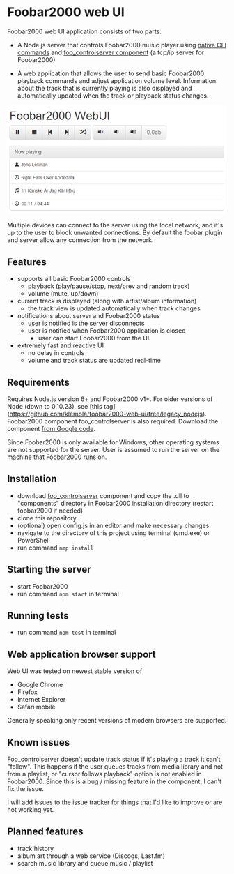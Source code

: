 # Foobar2000 web UI

Foobar2000 web UI application consists of two parts:

- A Node.js server that controls Foobar2000 music player using [native CLI commands](http://wiki.hydrogenaudio.org/index.php?title=Foobar2000:Commandline_Guide) and [foo_controlserver component](https://code.google.com/p/foo-controlserver/) (a tcp/ip server for Foobar2000)

- A web application that allows the user to send basic Foobar2000 playback commands and adjust application volume level. Information about the track that is currently playing is also displayed and automatically updated when the track or playback status changes.

![ScreenShot](/doc/screenshot.png)

Multiple devices can connect to the server using the local network, and it's up to the user to block unwanted connections. By default the foobar plugin and server allow any connection from the network.


## Features

- supports all basic Foobar2000 controls
    - playback (play/pause/stop, next/prev and random track)
    - volume (mute, up/down)
- current track is displayed (along with artist/album information)
    - the track view is updated automatically when track changes
- notifications about server and Foobar2000 status
    - user is notified is the server disconnects
    - user is notified when Foobar2000 application is closed
        - user can start Foobar2000 from the UI
- extremely fast and reactive UI
    - no delay in controls
    - volume and track status are updated real-time

## Requirements

Requires Node.js version 6+ and Foobar2000 v1+. For older versions of Node (down to 0.10.23), see [this tag] (https://github.com/klemola/foobar2000-web-ui/tree/legacy_nodejs).
Foobar2000 component foo_controlserver is also required. Download the component [from Google code](https://code.google.com/p/foo-controlserver/downloads/list).

Since Foobar2000 is only available for Windows, other operating systems are not supported for the server. User is assumed to run the server on the machine that Foobar2000 runs on.

## Installation

- download [foo_controlserver](https://code.google.com/p/foo-controlserver/downloads/list) component and copy the .dll to "components" directory in Foobar2000 installation directory (restart foobar2000 if needed)
- clone this repository
- (optional) open config.js in an editor and make necessary changes
- navigate to the directory of this project using terminal (cmd.exe) or PowerShell
- run command `nmp install`

## Starting the server

- start Foobar2000
- run command `npm start` in terminal

## Running tests

- run command `npm test` in terminal

## Web application browser support

Web UI was tested on newest stable version of
- Google Chrome
- Firefox
- Internet Explorer
- Safari mobile

Generally speaking only recent versions of modern browsers are supported.

## Known issues

Foo_controlserver doesn't update track status if it's playing a track it can't "follow". This happens if the user queues tracks from media library and not from a playlist, or "cursor follows playback" option is not enabled in Foobar2000. Since this is a bug / missing feature in the component, I can't fix the issue.

I will add issues to the issue tracker for things that I'd like to improve or are not working yet.

## Planned features

- track history
- album art through a web service (Discogs, Last.fm)
- search music library and queue music / playlist
